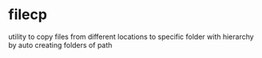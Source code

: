 # filecp
utility to copy files from different locations to specific folder with hierarchy by auto creating folders of path 
